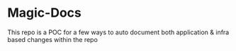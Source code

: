 # Magic-Docs
This repo is a POC for a few ways to auto document both application & infra based changes within the repo